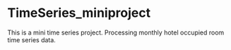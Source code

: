 # TimeSeries_miniproject
This is a mini time series project. Processing monthly hotel occupied room time series data.

